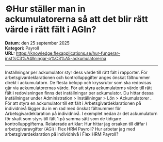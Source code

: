 # ⚙️Hur ställer man in ackumulatorerna så att det blir rätt värde i rätt fält i AGIn?

**Datum:** den 25 september 2025  
**Kategori:** Payroll  
**URL:** https://knowledge.flexapplications.se/hur-fungerar-inst%C3%A4llningar-p%C3%A5-ackumulatorerna

---

Inställningar per ackumulator styr dess värde till rätt fält i rapporter. För arbetsgivardeklarationen och kontrolluppgifter anges önskat fältnummer direkt i ackumulatorn.
De flesta belopp och kryssrutor som ska redovisas går via ackumulatorernas värde. För att styra ackumulatorns värde till rätt fält i redovisningen finns det inställningar per ackumulator. Du hittar dessa inställningar under
Administration > Inställningar > Lön > Ackumulatorer
.
För att styra en ackumulator till ett fält i Arbetsgivardeklarationen på individnivå lägger du in en rad med önskat fältnummer för Arbetsgivardeklaration på individnivå. I exemplet nedan är det ackumulatorn för skatt som styrs till fält 1 på samma sätt som de tidigare kontrolluppgifterna.
Relaterade artiklar:
Hur hittar jag orsaken till diffar i arbetsgivaravgifter (AGI) i Flex HRM Payroll?
Hur arbetar jag med arbetsgivardeklaration på individnivå i Flex HRM Payroll?
